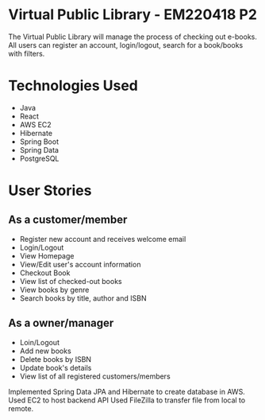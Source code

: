 # Virtual Public Library - EM220418 P2
The Virtual Public Library will manage the process of checking out e-books. All users can register an account, login/logout, search for a book/books with filters.

# Technologies Used
* Java
* React
* AWS EC2
* Hibernate
* Spring Boot
* Spring Data
* PostgreSQL

# User Stories
## As a customer/member
* Register new account and receives welcome email
* Login/Logout
* View Homepage
* View/Edit user's account information
* Checkout Book
* View list of checked-out books
* View books by genre
* Search books by title, author and ISBN

## As a owner/manager
* Loin/Logout
* Add new books
* Delete books by ISBN
* Update book's details
* View list of all registered customers/members

Implemented Spring Data JPA and Hibernate to create database in AWS.
Used EC2 to host backend API
Used FileZilla to transfer file from local to remote.

